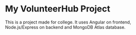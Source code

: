 # My VolunteerHub Project

This is a project made for college.
It uses Angular on frontend, Node.js/Express on backend and MongoDB Atlas database.
